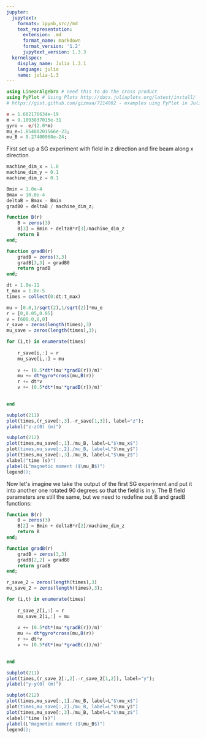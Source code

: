 ```yaml
---
jupyter:
  jupytext:
    formats: ipynb,src//md
    text_representation:
      extension: .md
      format_name: markdown
      format_version: '1.2'
      jupytext_version: 1.3.3
  kernelspec:
    display_name: Julia 1.3.1
    language: julia
    name: julia-1.3
---
```


```julia
using LinearAlgebra # need this to do the cross product
using PyPlot # Using Plots http://docs.juliaplots.org/latest/install/
# https://gist.github.com/gizmaa/7214002 - examples uing PyPlot in Julia
```

```julia
e = 1.602176634e-19
m = 9.1093837015e-31
gyro =  e/(2.0*m)
mu_e=1.85480201566e-23;
mu_B = 9.27400968e-24;
```

First set up a SG experiment with field in z direction and fire beam along x direction

```julia
machine_dim_x = 1.0
machine_dim_y = 0.1
machine_dim_z = 0.1

Bmin = 1.0e-4
Bmax = 10.0e-4
deltaB = Bmax - Bmin
gradB0 = deltaB / machine_dim_z;
```

```julia
function B(r)
    B = zeros(3)
    B[3] = Bmin + deltaB*r[3]/machine_dim_z
    return B
end;
```

```julia
function gradB(r)
    gradB = zeros(3,3)
    gradB[3,3] = gradB0
    return gradB
end;
```

```julia
dt = 1.0e-11
t_max = 1.0e-5
times = collect(0:dt:t_max)

mu = [0.0,1/sqrt(2),1/sqrt(2)]*mu_e
r = [0,0.05,0.05]
v = [600.0,0,0]
r_save = zeros(length(times),3)
mu_save = zeros(length(times),3);
```

```julia
for (i,t) in enumerate(times)
    
    r_save[i,:] = r
    mu_save[i,:] = mu
    
    v += (0.5*dt*(mu'*gradB(r))/m)'
    mu += dt*gyro*cross(mu,B(r))
    r += dt*v
    v += (0.5*dt*(mu'*gradB(r))/m)'
    

end
```

```julia
subplot(211)
plot(times,(r_save[:,3].-r_save[1,3]), label="z");
ylabel("z-z(0) (m)")

subplot(212)
plot(times,mu_save[:,1]./mu_B, label=L"$\mu_x$")
plot(times,mu_save[:,2]./mu_B, label=L"$\mu_y$")
plot(times,mu_save[:,3]./mu_B, label=L"$\mu_z$")
xlabel("time (s)")
ylabel(L"magnetic moment ($\mu_B$)")
legend();
```

Now let's imagine we take the output of the first SG experiment and put it into another one rotated 90 degrees so that the field is in y. The B field parameters are still the same, but we need to redefine out B and gradB functions:

```julia
function B(r)
    B = zeros(3)
    B[2] = Bmin + deltaB*r[2]/machine_dim_z
    return B
end;
```

```julia
function gradB(r)
    gradB = zeros(3,3)
    gradB[2,2] = gradB0
    return gradB
end;
```

```julia
r_save_2 = zeros(length(times),3)
mu_save_2 = zeros(length(times),3);
```

```julia
for (i,t) in enumerate(times)
    
    r_save_2[i,:] = r
    mu_save_2[i,:] = mu
      
    v += (0.5*dt*(mu'*gradB(r))/m)'
    mu += dt*gyro*cross(mu,B(r))
    r += dt*v
    v += (0.5*dt*(mu'*gradB(r))/m)'
    

end
```

```julia
subplot(211)
plot(times,(r_save_2[:,2].-r_save_2[1,2]), label="y");
ylabel("y-y(0) (m)")

subplot(212)
plot(times,mu_save[:,1]./mu_B, label=L"$\mu_x$")
plot(times,mu_save[:,2]./mu_B, label=L"$\mu_y$")
plot(times,mu_save[:,3]./mu_B, label=L"$\mu_z$")
xlabel("time (s)")
ylabel(L"magnetic moment ($\mu_B$)")
legend();
```

```julia

```
